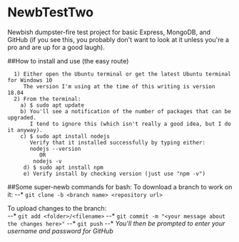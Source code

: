 # NewbTestTwo
Newbish dumpster-fire test project for basic Express, MongoDB, and GitHub (if you see this, you probably don't want to look at it unless you're a pro and are up for a good laugh).

##How to install and use (the easy route)

```
  1) Either open the Ubuntu terminal or get the latest Ubuntu terminal for Windows 10
     The version I'm using at the time of this writing is version 18.04
  2) From the terminal:
    a) $ sudo apt update
    b) You'll see a notification of the number of packages that can be upgraded.
       I tend to ignore this (which isn't really a good idea, but I do it anyway).
    c) $ sudo apt install nodejs
       Verify that it installed successfully by typing either:
       nodejs --version
          OR
        nodejs -v
     d) $ sudo apt install npm
     e) Verify install by checking version (just use "npm -v")

```
##Some super-newb commands for bash:
To download a branch to work on it:
--* `git clone -b <branch name> <repository url>`

To upload changes to the branch:  
--* `git add <folder>/<filename>`
--* `git commit -m "<your message about the changes here>"`
--* `git push`
--* _You'll then be prompted to enter your username and password
for GitHub_
